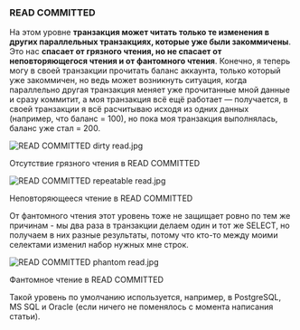 ### READ COMMITTED

На этом уровне **транзакция может читать только те изменения в других параллельных транзакциях, которые уже были закоммичены**. Это нас **спасает от грязного чтения, но не спасает от неповторяющегося чтения и от фантомного чтения**. Конечно, я теперь могу в своей транзакции прочитать баланс аккаунта, только который уже закоммичен, но ведь может возникнуть ситуация, когда параллельно другая транзакция меняет уже прочитанные мной данные и сразу коммитит, а моя транзакция всё ещё работает — получается, в своей транзакции я всё расчитываю исходя из одних данных (например, что баланс = 100), но пока моя транзакция выполнялась, баланс уже стал = 200.

![READ COMMITTED dirty read.jpg](https://habrastorage.org/r/w1560/getpro/habr/upload_files/e20/936/8b2/e209368b21416107c2b9b8004e0c219c.jpg)

Отсутствие грязного чтения в READ COMMITTED

![READ COMMITTED repeatable read.jpg](https://habrastorage.org/r/w1560/getpro/habr/upload_files/7b2/04b/904/7b204b904bf5945621b4cb89d3ad4377.jpg)

Неповторяющееся чтение в READ COMMITTED

От фантомного чтения этот уровень тоже не защищает ровно по тем же причинам - мы два раза в транзакции делаем один и тот же SELECT, но получаем в них разные результаты, потому что кто-то между моими селектами изменил набор нужных мне строк.

![READ COMMITTED phantom read.jpg](https://habrastorage.org/r/w1560/getpro/habr/upload_files/7e8/c27/490/7e8c274908d5d90eb0e63b9995259401.jpg)

Фантомное чтение в READ COMMITTED

Такой уровень по умолчанию используется, например, в PostgreSQL, MS SQL и Oracle (если ничего не поменялось с момента написания статьи).
